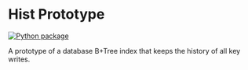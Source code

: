 # Hist Prototype

[![Python package](https://github.com/chiefnoah/hist-prototype/actions/workflows/actions.yaml/badge.svg)](https://github.com/chiefnoah/hist-prototype/actions/workflows/actions.yaml)

A prototype of a database B+Tree index that keeps the history of all key writes.
